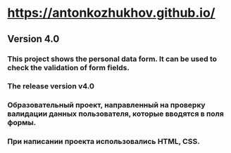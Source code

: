 # https://antonkozhukhov.github.io/
## Version 4.0
### This project shows the personal data form. It can be used to check the validation of form fields.
### The release version v4.0
### Образовательный проект, направленный на проверку валидации данных пользователя, которые вводятся в поля формы.
### При написании проекта использовались HTML, CSS.
